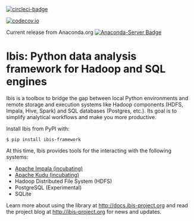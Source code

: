 [![circleci-badge](https://circleci.com/gh/cloudera/ibis.svg?style=shield&circle-token=b84ff8383cbb0d6788ee0f9635441cb962949a4f)](https://circleci.com/gh/cloudera/ibis/tree/master)

[![codecov.io](http://codecov.io/github/cloudera/ibis/coverage.svg?branch=master)](http://codecov.io/github/cloudera/ibis?branch=master)

Current release from Anaconda.org [![Anaconda-Server Badge](https://anaconda.org/conda-forge/ibis-framework/badges/version.svg)](https://anaconda.org/conda-forge/ibis-framework)


# Ibis: Python data analysis framework for Hadoop and SQL engines

Ibis is a toolbox to bridge the gap between local Python environments and
remote storage and execution systems like Hadoop components (HDFS, Impala,
Hive, Spark) and SQL databases (Postgres, etc.). Its goal is to simplify
analytical workflows and make you more productive.

Install Ibis from PyPI with:

    $ pip install ibis-framework

At this time, Ibis provides tools for the interacting with the following
systems:

- [Apache Impala (incubating)](http://impala.io/)
- [Apache Kudu (incubating)](http://getkudu.io)
- Hadoop Distributed File System (HDFS)
- PostgreSQL (Experimental)
- SQLite

Learn more about using the library at http://docs.ibis-project.org and read the
project blog at http://ibis-project.org for news and updates.
